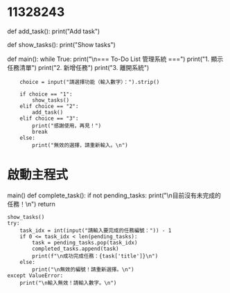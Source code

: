 # 11328243
def add_task():
    print("Add task")

def show_tasks():
    print("Show tasks")

def main():
    while True:
        print("\n=== To-Do List 管理系統 ===")
        print("1. 顯示任務清單")
        print("2. 新增任務")
        print("3. 離開系統")
        
        choice = input("請選擇功能（輸入數字）：").strip()
        
        if choice == "1":
            show_tasks()
        elif choice == "2":
            add_task()
        elif choice == "3":
            print("感謝使用，再見！")
            break
        else:
            print("無效的選擇，請重新輸入。\n")

# 啟動主程式
main()
def complete_task():
    if not pending_tasks:
        print("\n目前沒有未完成的任務！\n")
        return

    show_tasks()
    try:
        task_idx = int(input("請輸入要完成的任務編號：")) - 1
        if 0 <= task_idx < len(pending_tasks):
            task = pending_tasks.pop(task_idx)
            completed_tasks.append(task)
            print(f"\n成功完成任務：{task['title']}\n")
        else:
            print("\n無效的編號！請重新選擇。\n")
    except ValueError:
        print("\n輸入無效！請輸入數字。\n")